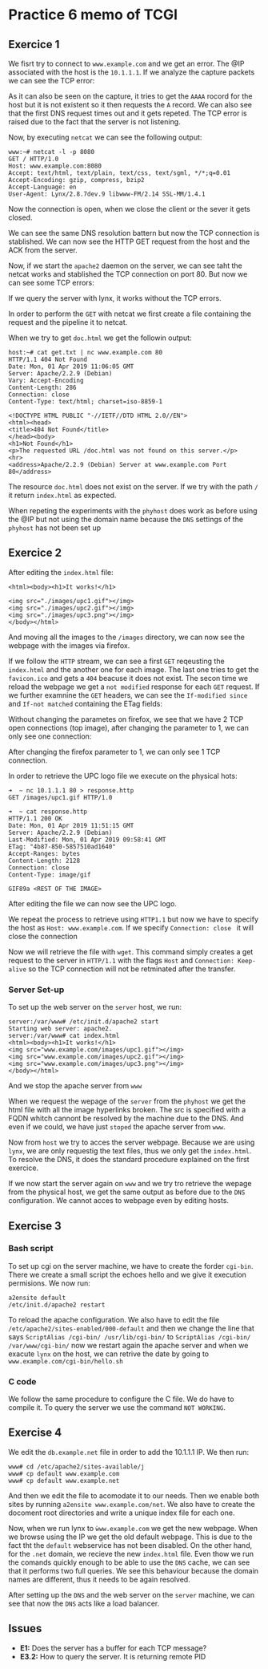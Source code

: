 # Practice 6 memo of TCGI
## Exercice 1
We fisrt try to connect to `www.example.com` and we get an error. The @IP
associated with the host is the `10.1.1.1`. If we analyze the capture packets
we can see the TCP error:

As it can also be seen on the capture, it tries to get the `AAAA` rocord for
the host but it is not existent so it then requests the `A` record. We can also
see that the first DNS request times out and it gets repeted. The TCP error is
raised due to the fact that the server is not listening.

Now, by executing `netcat` we can see the following output:

```
www:~# netcat -l -p 8080
GET / HTTP/1.0
Host: www.example.com:8080
Accept: text/html, text/plain, text/css, text/sgml, */*;q=0.01
Accept-Encoding: gzip, compress, bzip2
Accept-Language: en
User-Agent: Lynx/2.8.7dev.9 libwww-FM/2.14 SSL-MM/1.4.1
```

Now the connection is open, when we close the client or the sever it gets
closed.


We can see the same DNS resolution battern but now the TCP connection is
stablished. We can now see the HTTP GET request from the host and the ACK from
the server.

Now, if we start the `apache2` daemon on the server, we can see taht the netcat
works and stablished the TCP connection on port 80. But now we can see some TCP
errors:


If we query the server with lynx, it works without the TCP errors.

In order to perform the `GET` with netcat we first create a file containing the
request and the pipeline it to netcat.

When we try to get `doc.html` we get the followin output:

```
host:~# cat get.txt | nc www.example.com 80
HTTP/1.1 404 Not Found
Date: Mon, 01 Apr 2019 11:06:05 GMT
Server: Apache/2.2.9 (Debian)
Vary: Accept-Encoding
Content-Length: 286
Connection: close
Content-Type: text/html; charset=iso-8859-1

<!DOCTYPE HTML PUBLIC "-//IETF//DTD HTML 2.0//EN">
<html><head>
<title>404 Not Found</title>
</head><body>
<h1>Not Found</h1>
<p>The requested URL /doc.html was not found on this server.</p>
<hr>
<address>Apache/2.2.9 (Debian) Server at www.example.com Port 80</address>
```

The resource `doc.html` does not exist on the server. If we try with the path
`/` it return `index.html` as expected.

When repeting the experiments with the `phyhost` does work as before using the 
@IP but not using the domain name because the `DNS` settings of the `phyhost`
has not been set up

## Exercice 2
After editing the `index.html` file:
```
<html><body><h1>It works!</h1>

<img src="./images/upc1.gif"></img>
<img src="./images/upc2.gif"></img>
<img src="./images/upc3.png"></img>
</body></html>
```

And moving all the images to the `/images` directory, we can now see the
webpage with the images via firefox.

If we follow the `HTTP` stream, we can see a first `GET` reqeusting the
`index.html` and the another one for each image. The last one tries to get the
`favicon.ico` and gets a `404` beacuse it does not exist. The secon time we
reload the webpage we get a `not modified` response for each `GET` request. If
we further examnine the `GET` headers, we can see the `If-modified since` and
`If-not matched` containing the ETag fields:


Without changing the parametes on firefox, we see that we have 2 TCP open
connections (top image), after changing the parameter to 1, we can only see one
connection:


After changing the firefox parameter to 1, we can only see 1 TCP connection.

In order to retrieve the UPC logo file we execute on the physical hots:

```
➜  ~ nc 10.1.1.1 80 > response.http 
GET /images/upc1.gif HTTP/1.0

➜  ~ cat response.http 
HTTP/1.1 200 OK
Date: Mon, 01 Apr 2019 11:51:15 GMT
Server: Apache/2.2.9 (Debian)
Last-Modified: Mon, 01 Apr 2019 09:58:41 GMT
ETag: "4b87-850-5857510ad1640"
Accept-Ranges: bytes
Content-Length: 2128
Connection: close
Content-Type: image/gif

GIF89a <REST OF THE IMAGE>
```
After editing the file we can now see the UPC logo. 

We repeat the process to retrieve using `HTTP1.1` but now we have to specify
the host as `Host: www.example.com`. If we specify `Connection: close ` it will close the connection

Now we will retrieve the file with `wget`. This command simply creates a get
request to the server in `HTTP/1.1` with the flags `Host` and `Connection:
Keep-alive` so the TCP connection will not be retminated after the transfer.


### Server Set-up
To set up the web server on the `server` host, we run:
```
server:/var/www# /etc/init.d/apache2 start
Starting web server: apache2.
server:/var/www# cat index.html 
<html><body><h1>It works!</h1>
<img src="www.example.com/images/upc1.gif"></img>
<img src="www.example.com/images/upc2.gif"></img>
<img src="www.example.com/images/upc3.png"></img>
</body></html>
```
And we stop the apache server from `www`

When we request the wepage of the `server` from the `phyhost` we get the html
file with all the image hyperlinks broken. The src is specified with a FQDN
whitch cannont be resolved by the machine due to the DNS. And even if we could,
we have just `stoped` the apache server from `www`.


Now from `host` we try to acces the server webpage. Because we are using
`lynx`, we are only requestig the text files, thus we only get the
`index.html`. To resolve the DNS, it does the standard procedure explained on
the first exercice.

If we now start the server again on `www` and we try tro retrieve the wepage
from the physical host, we get the same output as before due to the `DNS`
configuration. We cannot acces to webpage even by editing hosts.

## Exercise 3
### Bash script
To set up cgi on the server machine, we have to create the forder `cgi-bin`.
There we create a small script the echoes hello and we give it execution
permisions. We now run:

```
a2ensite default
/etc/init.d/apache2 restart
```
To reload the apache configuration. We also have to edit the file
`/etc/apache2/sites-enabled/000-default` and then we change the line that says
`ScriptAlias /cgi-bin/ /usr/lib/cgi-bin/` to `ScriptAlias /cgi-bin/
/var/www/cgi-bin/` now we restart again the apache server and when we exacute
`lynx` on the host, we can retrive the date by going to
`www.example.com/cgi-bin/hello.sh`

### C code
We follow the same procedure to configure the C file. We do have to compile it.
To query the server we use the command `NOT WORKING`.

## Exercise 4
We edit the `db.example.net` file in order to add the 10.1.1.1 IP. We then run:

```
www# cd /etc/apache2/sites-available/j
www# cp default www.example.com
www# cp default www.example.net
```

And then we edit the file to acomodate it to our needs. Then we enable both
sites by running `a2ensite www.example.com/net`. We also have to create the
docoment root directories and write a unique index file for each one.

Now, when we run lynx to `ẁww.example.com` we get the new webpage.
When we browse using the IP we get the old default webpage. This is due to the fact tht the `default` webservice has not been disabled. On
the other hand, for the `.net` domain, we recieve the new `index.html` file.
Even thow we run the comands quickly enough to be able to use the `DNS` cache,
we can see that it performs two full queries. We see this behaviour because
the domain names are different, thus it needs to be again resolved.


After setting up the `DNS` and the web server on the `server` machine, we can
see that now the `DNS` acts like a load balancer.

## Issues
* **E1:** Does the server has a buffer for each TCP message?
* **E3.2:** How to query the server. It is returning remote PID
